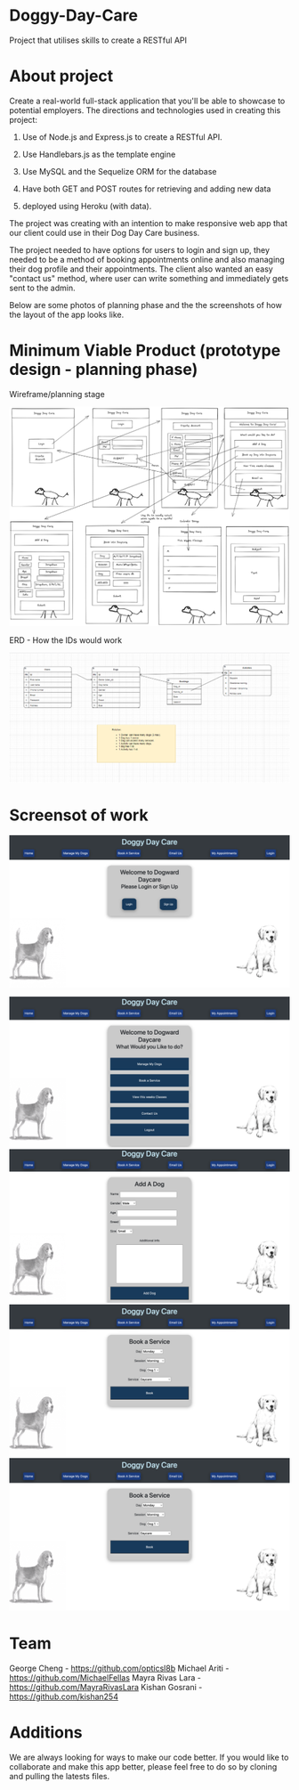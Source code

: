 # Doggy-Day-Care
Project that utilises skills to create a RESTful API

# About project

Create a real-world full-stack application that you'll be able to showcase to potential employers. The directions and technologies used in creating this project:

1. Use of Node.js and Express.js to create a  RESTful API.

2. Use Handlebars.js as the template engine

3. Use MySQL and the Sequelize ORM for the database

4. Have both GET and POST routes for retrieving and adding new data

5. deployed using Heroku (with data).

The project was creating with an intention to make responsive web app that our client could use in their Dog Day Care business.

The project needed to have options for users to login and sign up, they needed to be a method of booking appointments online and also managing their dog profile and their appointments. The client also wanted an easy "contact us" method, where user can write something and immediately gets sent to the admin.

Below are some photos of planning phase and the the screenshots of how the layout of the app looks like.

# Minimum Viable Product (prototype design - planning phase)

Wireframe/planning stage

![one](assets/wireframe.png)

ERD - How the IDs would work

![two](assets/ERD.png)

# Screensot of work

![three](assets/homepage.png)

![four](assets/dashboard_one.png)
![five](assets/add_dog.png)
![six](assets/book_service.png)
![seven](assets/book_service.png)

# Team

George Cheng - https://github.com/opticsl8b
Michael Ariti - https://github.com/MichaelFellas
Mayra Rivas Lara - https://github.com/MayraRivasLara
Kishan Gosrani - https://github.com/kishan254


# Additions

We are always looking for ways to make our code better. If you would like to collaborate and make this app better, please feel free to do so by cloning and pulling the latests files.